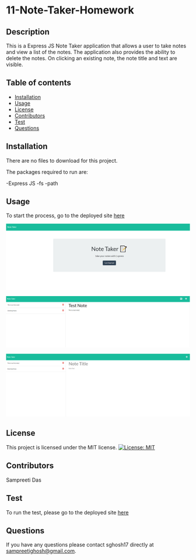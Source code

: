 # 11-Note-Taker-Homework

## Description

This is a Express JS Note Taker application that allows a user to take notes and view a list of the notes. The application also provides the ability to delete the notes. On clicking an existing note, the note title and text are visible.

## Table of contents

- [Installation](#installation)
- [Usage](#usage)
- [License](#license)
- [Contributors](#contributors)
- [Test](#test)
- [Questions](#questions)

## Installation

There are no files to download for this project.

The packages required to run are:

-Express JS
-fs
-path

## Usage

To start the process, go to the deployed site [here](https://sghosh17-11-note-taker.herokuapp.com/)

![Note Taker Landing Page](public/assets/images/note-taker-landing-page.PNG)

![Note Taker Add Note Page](public/assets/images/note-taker-add-note.PNG)

![Note Taker Notes List Page](public/assets/images/note-taker-notes-list.PNG)

## License

This project is licensed under the MIT license.
[![License: MIT](https://img.shields.io/badge/License-MIT-yellow.svg)](https://opensource.org/licenses/MIT)

## Contributors

Sampreeti Das

## Test

To run the test, please go to the deployed site [here](https://sghosh17-11-note-taker.herokuapp.com/)

## Questions

If you have any questions please contact sghosh17 directly at sampreetighosh@gmail.com.
